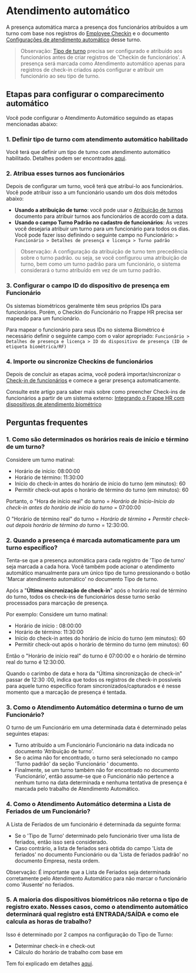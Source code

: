 # Atendimento automático



A presença automática marca a presença dos funcionários atribuídos a um turno com base nos registros do [Employee Checkin](/docs/pt/human-resources/employee_checkin) e o documento [Configurações de atendimento automático](/docs/pt/human-resources/shift-type#2-auto-attendance-settings) desse turno.


> Observação: [Tipo de turno](/docs/en/shift-type) precisa ser configurado e atribuído aos funcionários antes de criar registros de 'Checkin de funcionários'. A presença será marcada como Atendimento automático apenas para registros de check-in criados após configurar e atribuir um funcionário ao seu tipo de turno.
> 
> 

## Etapas para configurar o comparecimento automático

Você pode configurar o Atendimento Automático seguindo as etapas mencionadas abaixo:

### 1. Definir tipo de turno com atendimento automático habilitado

Você terá que definir um tipo de turno com atendimento automático habilitado. Detalhes podem ser encontrados [aqui](/docs/v14/en/shift-type).

### 2. Atribua esses turnos aos funcionários

Depois de configurar um turno, você terá que atribuí-lo aos funcionários. Você pode atribuir isso a um funcionário usando um dos dois métodos abaixo:

* **Usando a atribuição de turno**: você pode usar o [Atribuição de turnos](/docs/pt/human-resources/shift_assignment) documento para atribuir turnos aos funcionários de acordo com a data.
* **Usando o campo Turno Padrão no cadastro de funcionários**: Às vezes você desejaria atribuir um turno para um funcionário para todos os dias. Você pode fazer isso definindo o seguinte campo no Funcionário: `> Funcionário > Detalhes de presença e licença > Turno padrão`


> Observação: A configuração da atribuição de turno tem precedência sobre o turno padrão. ou seja, se você configurou uma atribuição de turno, bem como um turno padrão para um funcionário, o sistema considerará o turno atribuído em vez de um turno padrão.
> 
> 

### 3. Configurar o campo ID do dispositivo de presença em Funcionário

Os sistemas biométricos geralmente têm seus próprios IDs para funcionários. Porém, o Checkin do Funcionário no Frappe HR precisa ser mapeado para um funcionário.

Para mapear o funcionário para seus IDs no sistema Biométrico é necessário definir o seguinte campo com o valor apropriado: `Funcionário > Detalhes de presença e licença > ID do dispositivo de presença (ID de etiqueta biométrica/RF)`

### 4. Importe ou sincronize Checkins de funcionários

Depois de concluir as etapas acima, você poderá importar/sincronizar o [Check-in de funcionários](/docs/pt/human-resources/employee_checkin) e comece a gerar presença automaticamente.

Consulte este artigo para saber mais sobre como preencher Check-ins de funcionários a partir de um sistema externo: [Integrando o Frappe HR com dispositivos de atendimento biométrico](/docs/v14/en/integrating-frappehr-with-biometric-attendance-devices)

## Perguntas frequentes

### 1. Como são determinados os horários reais de início e término de um turno?

Considere um turno matinal:

* Horário de início: 08:00:00
* Horário de término: 11:30:00
* Início do check-in antes do horário de início do turno (em minutos): 60
* Permitir check-out após o horário de término do turno (em minutos): 60

Portanto, o "Hora de início real" do turno = *Horário de Início-Início do check-in antes do horário de início do turno* = 07:00:00

O "Horário de término real" do turno = *Horário de término + Permitir check-out depois horário de término do turno* = 12:30:00.

### 2. Quando a presença é marcada automaticamente para um turno específico?

Tenta-se que a presença automática para cada registro de 'Tipo de turno' seja marcada a cada hora. Você também pode acionar o atendimento automático manualmente para um único tipo de turno pressionando o botão 'Marcar atendimento automático' no documento Tipo de turno.

Após a "**Última sincronização de check-in**" após o horário real de término do turno, todos os check-ins de funcionários desse turno serão processados ​​para marcação de presença.

Por exemplo: Considere um turno matinal:

* Horário de início : 08:00:00
* Horário de término: 11:30:00
* Início do check-in antes do horário de início do turno (em minutos): 60
* Permitir check-out após o horário de término do turno (em minutos): 60

Então o "Horário de início real" do turno é 07:00:00 e o horário de término real do turno é 12:30:00.

Quando o carimbo de data e hora da "Última sincronização de check-in" passar de 12:30 :00, indica que todos os registros de check-in possíveis para aquele turno específico foram sincronizados/capturados e é nesse momento que a marcação de presença é tentada.

### 3. Como o Atendimento Automático determina o turno de um Funcionário?

O turno de um Funcionário em uma determinada data é determinado pelas seguintes etapas:

* Turno atribuído a um Funcionário Funcionário na data indicada no documento 'Atribuição de turno'.
* Se o acima não for encontrado, o turno será selecionado no campo 'Turno padrão' da seção 'Funcionário ' documento.
* Finalmente, se um turno também não for encontrado no documento 'Funcionário', então assume-se que o Funcionário não pertence a nenhum turno na data determinada e nenhuma tentativa de presença é marcada pelo trabalho de Atendimento Automático.

### 4. Como o Atendimento Automático determina a Lista de Feriados de um Funcionário?

A Lista de Feriados de um funcionário é determinada da seguinte forma:

* Se o 'Tipo de Turno' determinado pelo funcionário tiver uma lista de feriados, então isso será considerado.
* Caso contrário, a lista de feriados será obtida do campo 'Lista de feriados' no documento Funcionário ou da 'Lista de feriados padrão' no documento Empresa, nesta ordem.

Observação: É importante que a Lista de Feriados seja determinada corretamente pelo Atendimento Automático para não marcar o funcionário como 'Ausente' no feriados.

### 5. A maioria dos dispositivos biométricos não retorna o tipo de registro exato. Nesses casos, como o atendimento automático determinará qual registro está ENTRADA/SAÍDA e como ele calcula as horas de trabalho?

Isso é determinado por 2 campos na configuração do Tipo de Turno:

* Determinar check-in e check-out
* Cálculo do horário de trabalho com base em

Tem foi explicado em detalhes [aqui](/docs/v14/en/shift-type#2-auto-attendance-settings).



